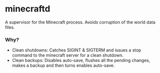 # minecraftd
A supervisor for the Minecraft process. Avoids corruption of the world data files.

### Why?
* Clean shutdowns: Catches SIGINT & SIGTERM and issues a stop command to the minecraft server for a clean shutdown.
* Clean backups: Disables auto-save, flushes all the pending changes, makes a backup and then turns enables auto-save.
